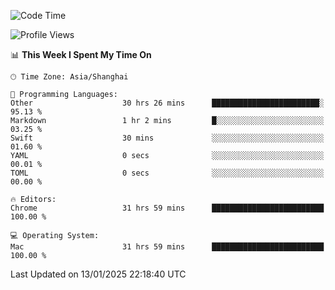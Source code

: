 <!--START_SECTION:waka-->
![Code Time](http://img.shields.io/badge/Code%20Time-3%2C303%20hrs%2022%20mins-blue)

![Profile Views](http://img.shields.io/badge/Profile%20Views-0-blue)

📊 **This Week I Spent My Time On** 

```text
🕑︎ Time Zone: Asia/Shanghai

💬 Programming Languages: 
Other                    30 hrs 26 mins      ████████████████████████░   95.13 % 
Markdown                 1 hr 2 mins         █░░░░░░░░░░░░░░░░░░░░░░░░   03.25 % 
Swift                    30 mins             ░░░░░░░░░░░░░░░░░░░░░░░░░   01.60 % 
YAML                     0 secs              ░░░░░░░░░░░░░░░░░░░░░░░░░   00.01 % 
TOML                     0 secs              ░░░░░░░░░░░░░░░░░░░░░░░░░   00.00 % 

🔥 Editors: 
Chrome                   31 hrs 59 mins      █████████████████████████   100.00 % 

💻 Operating System: 
Mac                      31 hrs 59 mins      █████████████████████████   100.00 % 
```


 Last Updated on 13/01/2025 22:18:40 UTC
<!--END_SECTION:waka-->